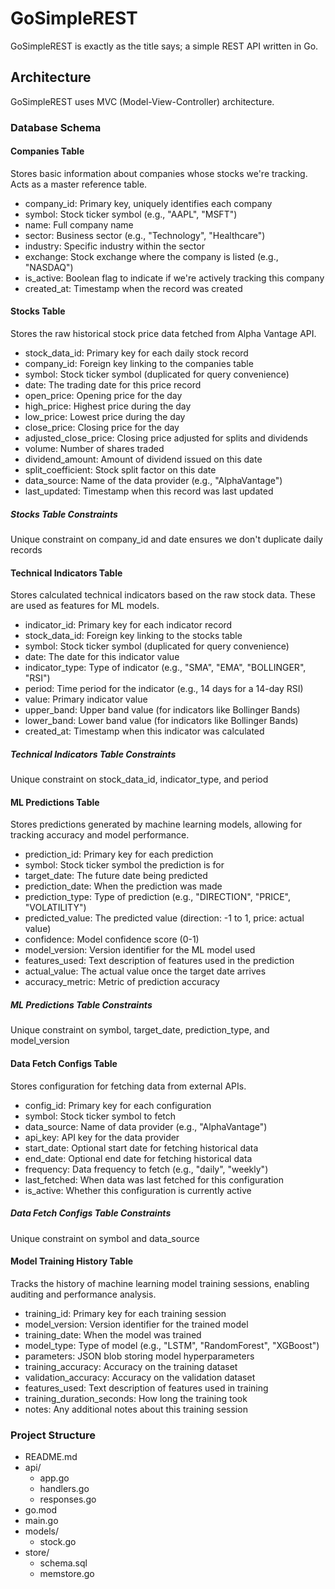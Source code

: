 # GoSimpleREST

GoSimpleREST is exactly as the title says; a simple REST API written in Go.

## Architecture

GoSimpleREST uses MVC (Model-View-Controller) architecture.

### Database Schema

#### Companies Table

Stores basic information about companies whose stocks we're tracking.
Acts as a master reference table.

- company_id: Primary key, uniquely identifies each company
- symbol: Stock ticker symbol (e.g., "AAPL", "MSFT")
- name: Full company name
- sector: Business sector (e.g., "Technology", "Healthcare")
- industry: Specific industry within the sector
- exchange: Stock exchange where the company is listed (e.g., "NASDAQ")
- is_active: Boolean flag to indicate if we're actively tracking this company
- created_at: Timestamp when the record was created

#### Stocks Table

Stores the raw historical stock price data fetched from Alpha Vantage API.

- stock_data_id: Primary key for each daily stock record
- company_id: Foreign key linking to the companies table
- symbol: Stock ticker symbol (duplicated for query convenience)
- date: The trading date for this price record
- open_price: Opening price for the day
- high_price: Highest price during the day
- low_price: Lowest price during the day
- close_price: Closing price for the day
- adjusted_close_price: Closing price adjusted for splits and dividends
- volume: Number of shares traded
- dividend_amount: Amount of dividend issued on this date
- split_coefficient: Stock split factor on this date
- data_source: Name of the data provider (e.g., "AlphaVantage")
- last_updated: Timestamp when this record was last updated

##### Stocks Table Constraints

Unique constraint on company_id and date ensures we don't duplicate daily records

#### Technical Indicators Table

Stores calculated technical indicators based on the raw stock data.
These are used as features for ML models.

- indicator_id: Primary key for each indicator record
- stock_data_id: Foreign key linking to the stocks table
- symbol: Stock ticker symbol (duplicated for query convenience)
- date: The date for this indicator value
- indicator_type: Type of indicator (e.g., "SMA", "EMA", "BOLLINGER", "RSI")
- period: Time period for the indicator (e.g., 14 days for a 14-day RSI)
- value: Primary indicator value
- upper_band: Upper band value (for indicators like Bollinger Bands)
- lower_band: Lower band value (for indicators like Bollinger Bands)
- created_at: Timestamp when this indicator was calculated

##### Technical Indicators Table Constraints

Unique constraint on stock_data_id, indicator_type, and period

#### ML Predictions Table

Stores predictions generated by machine learning models, allowing
for tracking accuracy and model performance.

- prediction_id: Primary key for each prediction
- symbol: Stock ticker symbol the prediction is for
- target_date: The future date being predicted
- prediction_date: When the prediction was made
- prediction_type: Type of prediction (e.g., "DIRECTION", "PRICE", "VOLATILITY")
- predicted_value: The predicted value (direction: -1 to 1, price: actual value)
- confidence: Model confidence score (0-1)
- model_version: Version identifier for the ML model used
- features_used: Text description of features used in the prediction
- actual_value: The actual value once the target date arrives
- accuracy_metric: Metric of prediction accuracy

##### ML Predictions Table Constraints

Unique constraint on symbol, target_date, prediction_type, and model_version

#### Data Fetch Configs Table

Stores configuration for fetching data from external APIs.

- config_id: Primary key for each configuration
- symbol: Stock ticker symbol to fetch
- data_source: Name of data provider (e.g., "AlphaVantage")
- api_key: API key for the data provider
- start_date: Optional start date for fetching historical data
- end_date: Optional end date for fetching historical data
- frequency: Data frequency to fetch (e.g., "daily", "weekly")
- last_fetched: When data was last fetched for this configuration
- is_active: Whether this configuration is currently active

##### Data Fetch Configs Table Constraints

Unique constraint on symbol and data_source

#### Model Training History Table

Tracks the history of machine learning model training sessions, enabling
auditing and performance analysis.

- training_id: Primary key for each training session
- model_version: Version identifier for the trained model
- training_date: When the model was trained
- model_type: Type of model (e.g., "LSTM", "RandomForest", "XGBoost")
- parameters: JSON blob storing model hyperparameters
- training_accuracy: Accuracy on the training dataset
- validation_accuracy: Accuracy on the validation dataset
- features_used: Text description of features used in training
- training_duration_seconds: How long the training took
- notes: Any additional notes about this training session

### Project Structure

- README.md
- api/
  - app.go
  - handlers.go
  - responses.go
- go.mod
- main.go
- models/
  - stock.go
- store/
  - schema.sql
  - memstore.go
